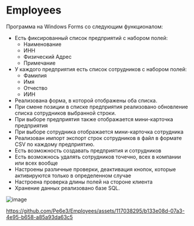 # Employees
Программа на Windows Forms со следующим функционалом:
- Есть фиксированный список предприятий с набором полей:
  * Наименование
  * ИНН
  * Физический Адрес
  * Примечание
- У каждого предприятия есть список сотрудников с набором полей:
  * Фамилия
  * Имя
  * Отчество
  * ИИН
- Реализована форма, в которой отображены оба списка.
- При смене позиции в списке предприятия реализовано обновление списка сотрудников выбранной строки.
- При выборе предприятия также отображается мини-карточка предприятия
- При выборе сотрудника отображается мини-карточка сотрудника
- Реализован импорт экспорт строк сотрудников в файл в формате CSV по каждому предприятию.
- Есть возможность создавать предприятия и сотрудников
- Есть возможнось удалять сотрудников точечно, всех в компании или всех вообще
- Настроены различные проверки, деактивация кнопок, которые активируются только в определенном случае
- Настроена проверка длины полей на стороне клиента
- Хранение данных реализовано базе SQL.


![image](https://github.com/Pe6e3/Employees/assets/117038295/2e7005cc-d4d1-4a19-a523-be9b1802620c)


https://github.com/Pe6e3/Employees/assets/117038295/b133e08d-07a3-4e95-b658-a85a93da63c5

